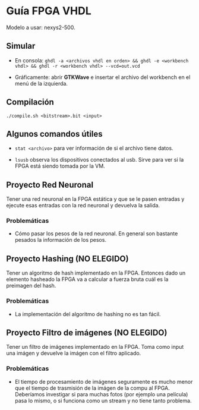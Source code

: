 # Guía FPGA VHDL

Modelo a usar: nexys2-500.

## Simular

- En consola: `ghdl -a <archivos vhdl en orden> && ghdl -e <workbench vhdl> && ghdl -r <workbench vhdl> --vcd=out.vcd`

- Gráficamente: abrir **GTKWave** e insertar el archivo del workbench en el menú de la izquierda. 

## Compilación

`./compile.sh <bitstream>.bit <input>`

## Algunos comandos útiles

- `stat <archivo>` para ver información de si el archivo tiene datos.

- `lsusb` observa los dispositivos conectados al usb. Sirve para ver si la FPGA está siendo tomada por la VM.

## Proyecto Red Neuronal

Tener una red neuronal en la FPGA estática y que se le pasen entradas y ejecute esas entradas con la red neuronal y devuelva la salida.

### Problemáticas

- Cómo pasar los pesos de la red neuronal. En general son bastante pesados la información de los pesos.


## Proyecto Hashing (NO ELEGIDO)

Tener un algoritmo de hash implementado en la FPGA. Entonces dado un elemento hasheado la FPGA va a calcular a fuerza bruta cuál es la preimagen del hash.

### Problemáticas

- La implementación del algoritmo de hashing no es tan fácil.


## Proyecto Filtro de imágenes (NO ELEGIDO)

Tener un filtro de imágenes implementado en la FPGA. Toma como input una imágen y devuelve la imágen con el filtro aplicado.

### Problemáticas

- El tiempo de procesamiento de imágenes seguramente es mucho menor que el tiempo de trasmisión de la imágen de la compu al FPGA. Deberíamos investigar si para muchas fotos (por ejemplo una película) pasa lo mismo, o si funciona como un stream y no tiene tanto problema.